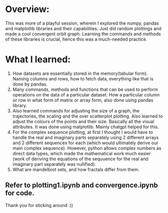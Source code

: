 # Overview:
This was more of a playful session, wherein I explored the numpy, pandas and matplotlib libraries and their capabilities. Just did random plottings and made a cool convergent orbit graph. Learning the commands and methods of these libraries is crucial, hence this was a much-needed practice.

# What I learned:
1. How datasets are essentially stored in the memory(tabular form). Naming columns and rows, how to fetch data, everything like that is done by pandas.
2. Many commands, methods and functions that can be used to perform operations on the data of a particular dataset. How a particular column or row in what form of matrix or array form, also done using pandas library.
3. Also learned commands for adjusting the size of a graph, the trajectories, the scaling and the over scatterplot plotting. Also learned to adjust the colours of the points and their size. Basically all the visual attributes. It was done using matplotlib. Mainly chatgpt helped for this. 
4. For the complex sequence plotting, at first I thought I would have to handle the real and imaginary parts separately using 2 different arrays and 2 different sequences for each (which would ultimately derive our main complex sequence). However, python allows complex numbers as direct data types, which made the mathematical work much easier (work of deriving the equations of the sequuence for the real and imaginary part separately was nullified).
5. What are mandelbrot sets, and how fractals differ from them.

## Refer to plotting1.ipynb and convergence.ipynb for code.

Thank you for sticking around :))
